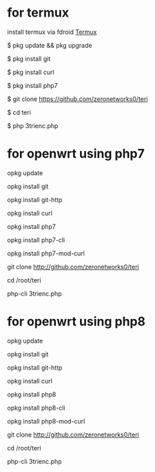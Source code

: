 # for termux
install termux via fdroid [Termux](https://f-droid.org/repo/com.termux_118.apk)

$ pkg update && pkg upgrade

$ pkg install git

$ pkg install curl

$ pkg install php7

$ git clone https://github.com/zeronetworks0/teri

$ cd teri

$ php 3trienc.php

# for openwrt using php7
opkg update

opkg install git

opkg install git-http

opkg install curl

opkg install php7

opkg install php7-cli

opkg install php7-mod-curl

git clone http://github.com/zeronetworks0/teri

cd /root/teri

php-cli 3trienc.php

# for openwrt using php8
opkg update

opkg install git

opkg install git-http

opkg install curl

opkg install php8

opkg install php8-cli

opkg install php8-mod-curl

git clone http://github.com/zeronetworks0/teri

cd /root/teri

php-cli 3trienc.php

